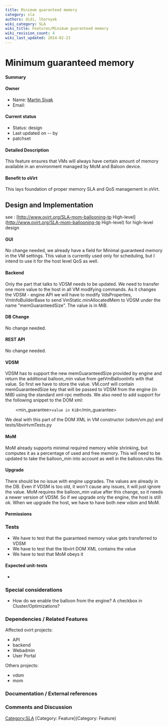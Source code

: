 ```yaml
---
title: Minimum guaranteed memory
category: sla
authors: didi, lhornyak
wiki_category: SLA
wiki_title: Features/Minimum guaranteed memory
wiki_revision_count: 4
wiki_last_updated: 2014-02-23
---
```


# Minimum guaranteed memory

#### Summary

#### Owner

*   Name: [Martin Sivak](User:msivak)
*   Email: <msivak at redhat dot com>

#### Current status

*   Status: design
*   Last updated on -- by
*   patchset

#### Detailed Description

This feature ensures that VMs will always have certain amount of memory available in an environment managed by MoM and Baloon device.

#### Benefit to oVirt

This lays foundation of proper memory SLA and QoS management in oVirt.

## Design and Implementation

see : [http://www.ovirt.org/SLA-mom-ballooning-tp High-level](http://www.ovirt.org/SLA-mom-ballooning-tp High-level) for high-level design

#### GUI

No change needed, we already have a field for Minimal guaranteed memory in the VM settings. This value is currently used only for scheduling, but I intend to use it for the host level QoS as well.

#### Backend

Only the part that talks to VDSM needs to be updated. We need to transfer one more value to the host in all VM modifying commands. As it changes the VDSM - engine API we will have to modify VdsProperties, VmInfoBuilderBase to send VmStatic.minAllocatedMem to VDSM under the name "memGuaranteedSize". The value is in MiB.

#### DB Change

No change needed.

#### REST API

No change needed.

#### VDSM

VDSM has to support the new memGuaranteedSize provided by engine and return the additional balloon_min value from getVmBalloonInfo with that value. So first we have to store the value. VM.conf will contain memGuaranteedSize key that will be passed to VDSM from the engine (in MiB) using the standard xml-rpc methods. We also need to add support for the following snippet to the DOM xml:

` `<memtune>
`   `<min_guarantee>`value in KiB`</min_guarantee>
` `</memtune>

We deal with this part of the DOM XML in VM constructor (vdsm/vm.py) and tests/libvirtvmTests.py

#### MoM

MoM already supports minimal required memory while shrinking, but computes it as a percentage of used and free memory. This will need to be updated to take the balloon_min into account as well in the balloon.rules file.

#### Upgrade

There should be no issue with engine upgrades. The values are already in the DB. Even if VDSM is too old, it won't cause any issues, it will just ignore the value. MoM requires the balloon_min value after this change, so it needs a newer version of VDSM. So if we upgrade only the engine, the host is still ok. When we upgrade the host, we have to have both new vdsm and MoM.

#### Permissions

### Tests

*   We have to test that the guaranteed memory value gets transferred to VDSM
*   We have to test that the libvirt DOM XML contains the value
*   We have to test that MoM obeys it

#### Expected unit-tests

-

### Special considerations

*   How do we enable the balloon from the engine? A checkbox in Cluster/Optimizations?

### Dependencies / Related Features

Affected ovirt projects:

*   API
*   backend
*   Webadmin
*   User Portal

Others projects:

*   vdsm
*   mom

### Documentation / External references

### Comments and Discussion

<Category:SLA> [Category: Feature](Category: Feature)
